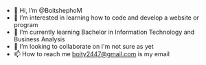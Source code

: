 - 👋 Hi, I’m @BoitshephoM
- 👀 I’m interested in learning how to code and develop a website or program
- 🌱 I’m currently learning Bachelor in Information Technology and Business Analysis 
- 💞️ I’m looking to collaborate on I'm not sure as yet
- 📫 How to reach me boity2447@gmail.com is my email

<!---
BoitshephoM/BoitshephoM is a ✨ special ✨ repository because its `README.md` (this file) appears on your GitHub profile.
You can click the Preview link to take a look at your changes.
--->
